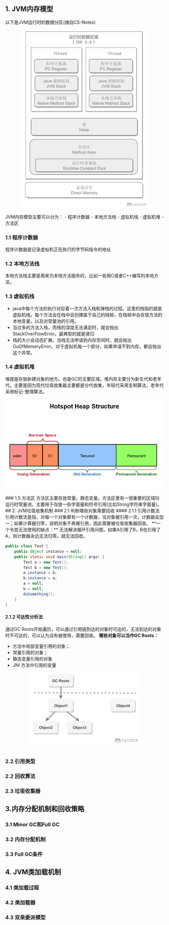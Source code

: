 ## 1. JVM内存模型
以下是JVM运行时的数据分区(摘自CS-Notes)
<div align="center"> <img src="pics/5778d113-8e13-4c53-b5bf-801e58080b97.png" width="400px"> </div><br>
JVM内存模型主要可以分为：
- 程序计数器
- 本地方法栈
- 虚拟机栈
- 虚拟机堆
- 方法区

### 1.1 程序计数器
程序计数器是记录虚拟机正在执行的字节码指令的地址
### 1.2 本地方法栈
本地方法栈主要是用来为本地方法服务的，比如一些用C或者C++编写的本地方法。
### 1.3 虚拟机栈
- java中每个方法的执行对应着一次方法入栈和弹栈的过程。这里的栈指的就是虚拟机栈。每个方法会在栈中会创建属于自己的栈帧，在栈帧中会存放方法的本地变量，以及对常量池的引用。
- 当过多的方法入栈，而栈的深度无法满足时，就会抛出StackOverFlowError。最典型的就是递归
- 栈的大小会动态扩展，当栈无法申请到内存空间时，就会抛出OuOfMemeryError。对于虚拟机每一个部分，如果申请不到内存，都会抛出这个异常。
### 1.4 虚拟机堆
堆就是存放新建对象的地方。也是GC的主要区域。堆内存主要分为新生代和老年代。主要是因为现代垃圾收集器主要都是分代收集，年轻代采用复制算法，老年代采用标记-整理算法。
<div align="center"> <img src="pics/4cf711a8-7ab2-4152-b85c-d5c226733807.png" width="600"/> </div><br>
### 1.5 方法区
方法区主要存放常量，静态变量。方法区里有一很重要的区域叫运行时常量池，主要用于存放一些字面量和符号引用(比如String字符串字面量)。
## 2. JVM垃圾收集机制
### 2.1 判断哪些对象需要回收
#### 2.1.1 引用计数法
引用计数法是指，对每一个对象都有一个计数器，当对象被引用一次，计数器会加一；如果计算器归零，说明对象不再被引用，因此需要被垃圾收集器回收。
**一个令其无法使用的缺点：**
无法解决循环引用问题。如果A引用了B，B也引用了A，则计数器永远无法归零。就无法回收。

```java
public class Test {
    public Object instance = null;
    public static void main(String[] args) {
        Test a = new Test();
        Test b = new Test();
        a.instance = b;
        b.instance = a;
        a = null;
        b = null;
        doSomething();
    }
}
```
#### 2.1.2 可达性分析法
通过GC Roots开始遍历，可以通过引用链到达的对象时可达的，无法到达的对象时不可达的，可以认为没有被使用，需要回收。
**哪些对象可以当作GC Roots：**
- 方法中局部变量引用的对象；
- 常量引用的对象；
- 静态变量引用的对象
- JNI 方法中引用的变量
<div align="center"> <img src="pics/83d909d2-3858-4fe1-8ff4-16471db0b180.png" width="350px"> </div><br>

### 2.2 引用类型
### 2.2 回收算法
### 2.3 垃圾收集器
## 3.内存分配机制和回收策略
### 3.1 Minor GC和Full GC
### 3.2 内存分配机制
### 3.3 Full GC条件
## 4. JVM类加载机制
### 4.1 类加载过程
### 4.2 类加载器
### 4.3 双亲委派模型

